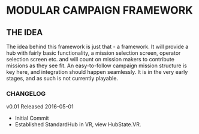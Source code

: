 # MODULAR CAMPAIGN FRAMEWORK

## THE IDEA

The idea behind this framework is just that - a framework. It will provide a hub with fairly basic functionality, a mission selection screen, operator selection screen etc. 
and will count on mission makers to contribute missions as they see fit. An easy-to-follow campaign mission structure is key here, and integration should happen seamlessly.
It is in the very early stages, and as such is not currently playable.

### CHANGELOG
v0.01
Released 2016-05-01

* Initial Commit
* Established StandardHub in VR, view HubState.VR.